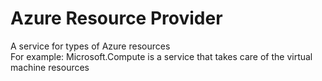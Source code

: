 # Azure Resource Provider

A service for types of  Azure resources  
For example: Microsoft.Compute is a service that takes care of the virtual machine resources
